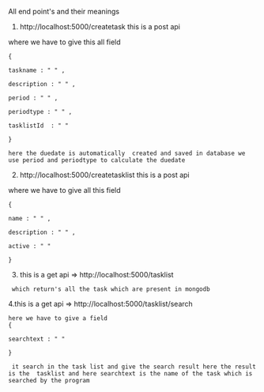 All end point's and their meanings

1. http://localhost:5000/createtask  this is a post api 


where we have to give this all field 
  
  
    {
     
    taskname : " " ,
    
    description : " " ,
    
    period : " " ,
    
    periodtype : " " ,
    
    tasklistId  : " " 
    
    }
    
    here the duedate is automatically  created and saved in database we  use period and periodtype to calculate the duedate
    
    
2.  http://localhost:5000/createtasklist  this is a post api 
 
 where we have to give all this field 
 
    {
 
    name : " " ,
    
    description : " " ,
    
    active : " " 
    
    }
  
   3. this is a get api => http://localhost:5000/tasklist    
   
    
    
     which return's all the task which are present in mongodb 
    
   
   
   4.this is a get api => http://localhost:5000/tasklist/search
    
    here we have to give a field 
    {

    searchtext : " " 
    
    }   
 
     it search in the task list and give the search result here the result is the  tasklist and here searchtext is the name of the task which is searched by the program 
    
    
 
